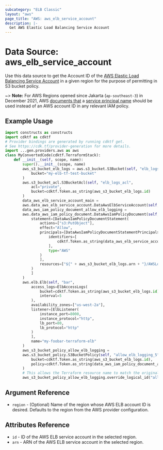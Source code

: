 ```yaml
---
subcategory: "ELB Classic"
layout: "aws"
page_title: "AWS: aws_elb_service_account"
description: |-
  Get AWS Elastic Load Balancing Service Account
---
```


# Data Source: aws_elb_service_account

Use this data source to get the Account ID of the [AWS Elastic Load Balancing Service Account](http://docs.aws.amazon.com/elasticloadbalancing/latest/classic/enable-access-logs.html#attach-bucket-policy)
in a given region for the purpose of permitting in S3 bucket policy.

~> **Note:** For AWS Regions opened since Jakarta (`ap-southeast-3`) in December 2021, AWS [documents that](https://docs.aws.amazon.com/elasticloadbalancing/latest/classic/enable-access-logs.html#attach-bucket-policy) a [service principal name](https://docs.aws.amazon.com/IAM/latest/UserGuide/reference_policies_elements_principal.html#principal-services) should be used instead of an AWS account ID in any relevant IAM policy.

## Example Usage

```python
import constructs as constructs
import cdktf as cdktf
# Provider bindings are generated by running cdktf get.
# See https://cdk.tf/provider-generation for more details.
import ...gen.providers.aws as aws
class MyConvertedCode(cdktf.TerraformStack):
    def __init__(self, scope, name):
        super().__init__(scope, name)
        aws_s3_bucket_elb_logs = aws.s3_bucket.S3Bucket(self, "elb_logs",
            bucket="my-elb-tf-test-bucket"
        )
        aws.s3_bucket_acl.S3BucketAcl(self, "elb_logs_acl",
            acl="private",
            bucket=cdktf.Token.as_string(aws_s3_bucket_elb_logs.id)
        )
        data_aws_elb_service_account_main =
        aws.data_aws_elb_service_account.DataAwsElbServiceAccount(self, "main")
        data_aws_iam_policy_document_allow_elb_logging =
        aws.data_aws_iam_policy_document.DataAwsIamPolicyDocument(self, "allow_elb_logging",
            statement=[DataAwsIamPolicyDocumentStatement(
                actions=["s3:PutObject"],
                effect="Allow",
                principals=[DataAwsIamPolicyDocumentStatementPrincipals(
                    identifiers=[
                        cdktf.Token.as_string(data_aws_elb_service_account_main.arn)
                    ],
                    type="AWS"
                )
                ],
                resources=["${" + aws_s3_bucket_elb_logs.arn + "}/AWSLogs/*"]
            )
            ]
        )
        aws.elb.Elb(self, "bar",
            access_logs=ElbAccessLogs(
                bucket=cdktf.Token.as_string(aws_s3_bucket_elb_logs.id),
                interval=5
            ),
            availability_zones=["us-west-2a"],
            listener=[ElbListener(
                instance_port=8000,
                instance_protocol="http",
                lb_port=80,
                lb_protocol="http"
            )
            ],
            name="my-foobar-terraform-elb"
        )
        aws_s3_bucket_policy_allow_elb_logging =
        aws.s3_bucket_policy.S3BucketPolicy(self, "allow_elb_logging_5",
            bucket=cdktf.Token.as_string(aws_s3_bucket_elb_logs.id),
            policy=cdktf.Token.as_string(data_aws_iam_policy_document_allow_elb_logging.json)
        )
        # This allows the Terraform resource name to match the original name. You can remove the call if you don't need them to match.
        aws_s3_bucket_policy_allow_elb_logging.override_logical_id("allow_elb_logging")
```

## Argument Reference

* `region` - (Optional) Name of the region whose AWS ELB account ID is desired.
  Defaults to the region from the AWS provider configuration.

## Attributes Reference

* `id` - ID of the AWS ELB service account in the selected region.
* `arn` - ARN of the AWS ELB service account in the selected region.

<!-- cache-key: cdktf-0.17.0-pre.15 input-1136eec562eadfb507e8c362a0aaa4949c74ea65c9a847b7db5918f2368edfc9 -->